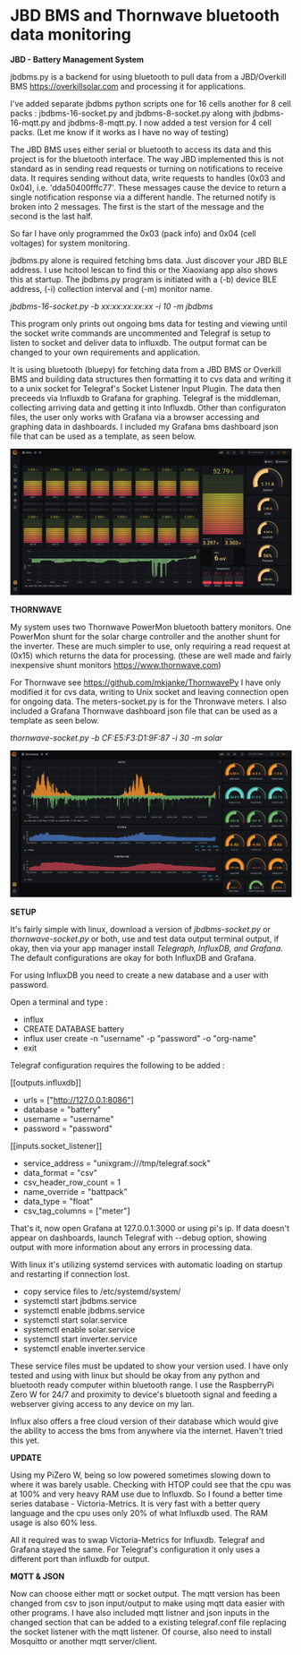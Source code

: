 # JBD BMS and Thornwave bluetooth data monitoring

**JBD - Battery Management System**

jbdbms.py is a backend for using bluetooth to pull data from a JBD/Overkill BMS https://overkillsolar.com and processing it for applications. 

I've added separate jbdbms python scripts one for 16 cells another for 8 cell packs : jbdbms-16-socket.py and jbdbms-8-socket.py along with jbdbms-16-mqtt.py and jbdbms-8-mqtt.py. I now added a test version for 4 cell packs. (Let me know if it works as I have no way of testing)

The JBD BMS uses either serial or bluetooth to access its data and this project is for the bluetooth interface. The way JBD implemented this is not standard as in sending read requests or turning on notifications to receive data. It requires sending without data, write requests to handles (0x03 and 0x04), i.e. 'dda50400fffc77'. These messages cause the device to return a single notification response via a different handle. The returned notify is broken into 2 messages. The first is the start of the message and the second is the last half. 

So far I have only programmed the 0x03 (pack info) and 0x04 (cell voltages) for system monitoring.

jbdbms.py alone is required fetching bms data. Just discover your JBD BLE address. I use hcitool lescan to find this or the Xiaoxiang app also shows this at startup. The jbdbms.py program is initiated with a (-b) device BLE address, (-i) collection interval and (-m) monitor name.

*jbdbms-16-socket.py -b xx:xx:xx:xx:xx -i 10 -m jbdbms*

This program only prints out ongoing bms data for testing and viewing until the socket write commands are uncommented and Telegraf is setup to listen to socket and deliver data to influxdb. The output format can be changed to your own requirements and application.

It is using bluetooth (bluepy) for fetching data from a JBD BMS or Overkill BMS and building data structures then formatting it to cvs data and writing it to a unix socket for Telegraf's Socket Listener Input Plugin. The data then preceeds via Influxdb to Grafana for graphing. Telegraf is the middleman, collecting arriving data and getting it into Influxdb. Other than configuraton files, the user only works with Grafana via a browser accessing and graphing data in dashboards. I included my Grafana bms dashboard json file that can be used as a template, as seen below.

![Screenshot](/graphics/jbdbms.png)

**THORNWAVE**

My system uses two Thornwave PowerMon bluetooth battery monitors. One PowerMon shunt for the solar charge controller and the another shunt for the inverter. These are much simpler to use, only requiring a read request at (0x15) which returns the data for processing. (these are well made and fairly inexpensive shunt monitors https://www.thornwave.com)

For Thornwave see https://github.com/mkjanke/ThornwavePy I have only modified it for cvs data, writing to Unix socket and leaving connection open for ongoing data. The meters-socket.py is for the Thronwave meters.  I also included a Grafana Thornwave dashboard json file that can be used as a template as seen below.

*thornwave-socket.py -b CF:E5:F3:D1:9F:87 -i 30 -m solar*

![Screenshot](/graphics/thornwave.png)

**SETUP**

It's fairly simple with linux, download a version of *jbdbms-socket.py* or *thornwave-socket.py* or both, use and test data output terminal output, if okay, then via your app manager install *Telegraph, InfluxDB, and Grafana*. The default configurations are okay for both InfluxDB and Grafana.

For using InfluxDB you need to create a new database and a user with password. 

Open a terminal and type :
* influx
* CREATE DATABASE battery
* influx user create -n "username" -p "password" -o "org-name"
* exit

Telegraf configuration requires the following to be added :

[[outputs.influxdb]]
 * urls = ["http://127.0.0.1:8086"]
 * database = "battery"
 * username = "username"
 * password = "password"

[[inputs.socket_listener]]
 * service_address = "unixgram:///tmp/telegraf.sock"
 * data_format = "csv"
 * csv_header_row_count = 1
 * name_override = "battpack"
 * data_type = "float"  
 * csv_tag_columns = ["meter"]
  
That's it, now open Grafana at 127.0.0.1:3000 or using pi's ip. If data doesn't appear on dashboards, launch Telegraf with --debug option, showing output with more information about any errors in processing data.
  
With linux it's utilizing systemd services with automatic loading on startup and restarting if connection lost. 
* copy service files to /etc/systemd/system/
* systemctl start jbdbms.service
* systemctl enable jbdbms.service
* systemctl start solar.service
* systemctl enable solar.service
* systemctl start inverter.service
* systemctl enable inverter.service

These service files must be updated to show your version used. I have only tested and using with linux but should be okay from any python and bluetooth ready computer within bluetooth range. I use the RaspberryPi Zero W for 24/7 and proximity to device's bluetooth signal and feeding a webserver giving access to any device on my lan. 

Influx also offers a free cloud version of their database which would give the ability to access the bms from anywhere via the internet. Haven't tried this yet.

**UPDATE**

Using my PiZero W, being so low powered sometimes slowing down to where it was barely usable. Checking with HTOP could see that the cpu was at 100% and very heavy RAM use due to Influxdb. So I found a better time series database - Victoria-Metrics. It is very fast with a better query language and the cpu uses only 20% of what Influxdb used. The RAM usage is also 60% less.

All it required was to swap Victoria-Metrics for Influxdb. Telegraf and Grafana stayed the same. For Telegraf's configuration it only uses a different port than influxdb for output.

**MQTT & JSON**

Now can choose either mqtt or socket output. The mqtt version has been changed from csv to json input/output to make using mqtt data easier with other programs. I have also included mqtt listner and json inputs in the changed section that can be added to a existing telegraf.conf file replacing the socket listener with the mqtt listener. Of course, also need to install Mosquitto or another mqtt server/client.



